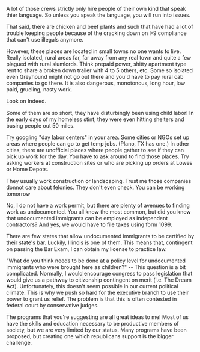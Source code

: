
A lot of those crews strictly only hire people of their own kind that speak thier language. So unless you speak the language, you will run into issues.

That said, there are chicken and beef plants and such that have had a lot of trouble keeping people because of the cracking down on I-9 compliance that can't use illegals anymore.

However, these places are located in small towns no one wants to live. Really isolated, rural areas far, far away from any real town and quite a few plagued with rural slumlords. Think prepaid power, shitty apartment type rent to share a broken down trailer with 4 to 5 others, etc. Some so isolated even Greyhound might not go out there and you'd have to pay rural cab companies to go there. It is also dangerous, monotonous, long hour, low paid, grueling, nasty work.

Look on Indeed.

Some of them are so short, they have disturbingly been using child labor! In the early days of my homeless stint, they were even hitting shelters and busing people out 50 miles.


Try googling "day labor centers" in your area. Some cities or NGOs set up areas where people can go to get temp jobs. (Plano, TX has one.) In other cities, there are unofficial places where people gather to see if they can pick up work for the day. You have to ask around to find those places. Try asking workers at construction sites or who are picking up orders at Lowes or Home Depots.

They usually work construction or landscaping. Trust me those companies donnot care about felonies. They don't even check. You can be working tomorrow



No, I do not have a work permit, but there are plenty of avenues to finding work as undocumented. You all know the most common, but did you know that undocumented immigrants can be employed as independent contractors? And yes, we would have to file taxes using form 1099.

There are few states that allow undocumented immigrants to be certified by their state's bar. Luckily, Illinois is one of them. This means that, contingent on passing the Bar Exam, I can obtain my license to practice law.

"What do you think needs to be done at a policy level for undocumented immigrants who were brought here as children?" -- This question is a bit complicated. Normally, I would encourage congress to pass legislation that would give us a pathway to citizenship contingent on merit (i.e. The Dream Act). Unfortunately, this doesn't seem possible in our current political climate. This is why we push so hard for the executive branch to use their power to grant us relief. The problem is that this is often contested in federal court by conservative judges.

The programs that you're suggesting are all great ideas to me! Most of us have the skills and education necessary to be productive members of society, but we are very limited by our status. Many programs have been proposed, but creating one which republicans support is the bigger challenge.